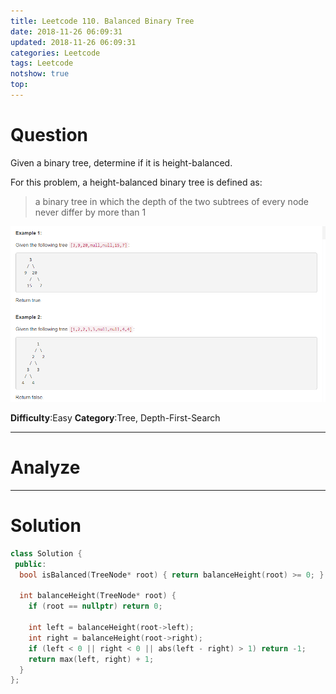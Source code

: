 ```yaml
---
title: Leetcode 110. Balanced Binary Tree
date: 2018-11-26 06:09:31
updated: 2018-11-26 06:09:31
categories: Leetcode
tags: Leetcode
notshow: true
top:
---
```


# Question

Given a binary tree, determine if it is height-balanced.

For this problem, a height-balanced binary tree is defined as:

> a binary tree in which the depth of the two subtrees of every node never differ by more than 1

![](/images/in-post/2018-11-26-Leetcode-110-Balanced-Binary-tree/2018-11-26-00-45-30.png)

**Difficulty**:Easy
**Category**:Tree, Depth-First-Search

<!-- more -->

------------

# Analyze

------------

# Solution

```cpp
class Solution {
 public:
  bool isBalanced(TreeNode* root) { return balanceHeight(root) >= 0; }

  int balanceHeight(TreeNode* root) {
    if (root == nullptr) return 0;

    int left = balanceHeight(root->left);
    int right = balanceHeight(root->right);
    if (left < 0 || right < 0 || abs(left - right) > 1) return -1;
    return max(left, right) + 1;
  }
};
```